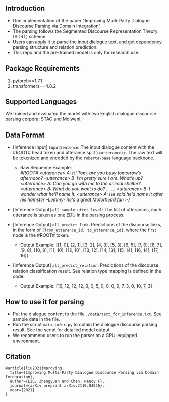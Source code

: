 ## Introduction
* One implementation of the paper "Improving Multi-Party Dialogue Discourse Parsing via Domain Integration". <br>
* The parsing follows the Segmented Discourse Representation Theory (SDRT) scheme. <br>
* Users can apply it to parse the input dialogue text, and get dependency-parsing structure and relation prediction. <br>
* This repo and the pre-trained model is only for research use. <br>

## Package Requirements
1. pytorch==1.7.1
2. transformers==4.8.2

## Supported Languages
We trained and evaluated the model with two English dialogue discourse parsing corpora: STAC and Molweni. <br>

## Data Format
* [Inference Input] `InputSentence`: The input dialogue content with the #ROOT# head token and utterance split `\<utterance\>`. The raw text will be tokenized and encoded by the `roberta-base` language backbone. <br>
    * Raw Sequence Example: <br>
    *#ROOT# \<utterance\> A: Hi Tom, are you busy tomorrow’s afternoon? \<utterance\> B: I’m pretty sure I am. What’s up? \<utterance\> A: Can you go with me to the animal shelter?. \<utterance\> B: What do you want to do? ... ... \<utterance\> B: I wonder what he'll name it. \<utterance\> A: He said he’d name it after his hamster –Lemmy- he's a great Motorhead fan :-)*

* [Inference Output] `all_sample_utter_level`: The list of utterances, each utterance is taken as one EDU in the parsing process. <br>
    
* [Inference Output] `all_predict_link`: Predictions of the discourse links, in the form of `[from_utterance_id, to_utterance_id]`, where the first node is the #ROOT# token. <br>
    * Output Example: [[1, 0], [2, 1], [3, 2], [4, 3], [5, 3], [6, 5], [7, 6], [8, 7], [9, 8], [10, 8], [11, 10], [12, 10], [13, 12], [14, 13], [15, 14], [16, 14], [17, 16]] <br>
    
* [Inference Output] `all_predict_relation`: Predictions of the discourse relation classification result. See relation type mapping is defined in the code. <br>
   * Output Example: [16, 12, 12, 12, 3, 0, 5, 0, 0, 0, 9, 7, 3, 0, 10, 7, 3]

## How to use it for parsing
* Put the dialogue content to the file `./data/text_for_inference.txt`. See sample data in the file. <br>
* Run the script `main_infer.py` to obtain the dialogue discourse parsing result. See the script for detailed model output. <br>
* We recommend users to run the parser on a GPU-equipped environment. <br>

## Citation

```
@article{liu2021improving,
  title={Improving Multi-Party Dialogue Discourse Parsing via Domain Integration},
  author={Liu, Zhengyuan and Chen, Nancy F},
  journal={arXiv preprint arXiv:2110.04526},
  year={2021}
}
```
